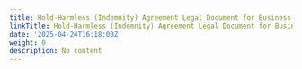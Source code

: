 ```yaml
---
title: Hold-Harmless (Indemnity) Agreement Legal Document for Business
linkTitle: Hold-Harmless (Indemnity) Agreement Legal Document for Business
date: '2025-04-24T16:18:00Z'
weight: 0
description: No content
---
```



